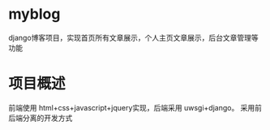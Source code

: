 # myblog
django博客项目，实现首页所有文章展示，个人主页文章展示，后台文章管理等功能

# 项目概述
前端使用 html+css+javascript+jquery实现，后端采用 uwsgi+django。
采用前后端分离的开发方式
